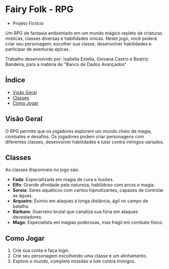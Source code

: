 # Fairy Folk - RPG

-  Projeto Fictício

Um RPG de fantasia ambientado em um mundo mágico repleto de criaturas místicas, classes diversas e habilidades únicas. Neste jogo, você poderá criar seu personagem, escolher sua classe, desenvolver habilidades e participar de aventuras épicas.

Trabalho desenvolvido por: Isabella Estella, Giovana Castro e Beatriz Bandeira, para a matéria de "Banco de Dados Avançados"

## Índice

- [Visão Geral](#visão-geral)
- [Classes](#classes)
- [Como Jogar](#como-jogar)

## Visão Geral

O RPG permite que os jogadores explorem um mundo cheio de magia, combates e desafios. Os jogadores podem criar personagens com diferentes classes, desenvolver habilidades e lutar contra inimigos variados.

## Classes

As classes disponíveis no jogo são:

- **Fada**: Especializada em magia de cura e ilusões.
- **Elfo**: Grande afinidade pela natureza, habilidoso com arcos e magia.
- **Sereia**: Seres aquáticos com cantos hipnotizantes, capazes de controlar as águas.
- **Arqueiro**: Exímio em ataques à longa distância, ágil no campo de batalha.
- **Bárbaro**: Guerreiro brutal que canaliza sua fúria em ataques devastadores.
- **Mago**: Especialista em magias poderosas, mas frágil em combate físico.

## Como Jogar

1. Crie sua conta e faça login.
2. Crie seu personagem escolhendo uma classe e um alinhamento.
3. Explore o mundo, complete missões e lute contra inimigos.
